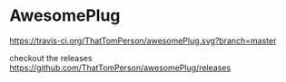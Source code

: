 # AwesomePlug
https://travis-ci.org/ThatTomPerson/awesomePlug.svg?branch=master

checkout the releases https://github.com/ThatTomPerson/awesomePlug/releases